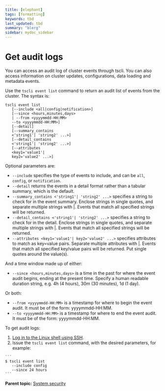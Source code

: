 ```yaml
---
title: [elephant]
tags: [formatting]
keywords: tbd
last_updated: tbd
summary: "blerg"
sidebar: mydoc_sidebar
---
```

# Get audit logs

You can access an audit log of cluster events through tscli. You can also access information on cluster updates, configurations, data loading and metadata events.

Use the `tscli event list` command to return an audit list of events from the cluster. The syntax is:

```
tscli event list 
   [--include <all|config|notification>] 
   [--since <hours,minutes,days>
   | --from <yyyymmdd-HH:MM> 
   --to <yyyymmdd-HH:MM>] 
   [--detail] 
   [--summary_contains
   <'string1'| 'string2' ...>]
   [--detail_contains 
   <'string1'| 'string2' ...>]
   [--attributes
   <key1='value1'|
   key2='value2' ...>]
```

Optional parameters are:

-   `--include` specifies the type of events to include, and can be `all`, `config`, or `notification`.
-   `--detail` returns the events in a detail format rather than a tabular summary, which is the default.
-   `--summary_contains <'string1'| 'string2' ...>` specifies a string to check for in the event summary. Enclose strings in single quotes, and separate multiple strings with |. Events that match all specified strings will be returned.
-   `--detail_contains <'string1'| 'string2' ...>` specifies a string to check for in the detail. Enclose strings in single quotes, and separate multiple strings with |. Events that match all specified strings will be returned.
-   `--attributes <key1='value1'| key2='value2' ...>` specifies attributes to match as key=value pairs. Separate multiple attributes with |. Events that match all specified key/value pairs will be returned. Put single quotes around the value\(s\).

And a time window made up of either:

-   `--since <hours,minutes,days>` is a time in the past for where the event audit begins, ending at the present time. Specify a human readable duration string, e.g. 4h \(4 hours\), 30m \(30 minutes\), 1d \(1 day\).

Or both:

-   `--from <yyyymmdd-HH:MM>` is a timestamp for where to begin the event audit. It must be of the form: yyyymmdd-HH:MM.
-   `--to <yyyymmdd-HH:MM>` is a timestamp for where to end the event audit. It must be of the form: yyyymmdd-HH:MM.

To get audit logs:

1.   [Log in to the Linux shell using SSH](../setup/login_console.html#). 
2.   Issue the `tscli event list` command, with the desired parameters, for example: 

    ```
    $ tscli event list
       --include config
       --since 24 hours
    ```


**Parent topic:** [System security](../../admin/data_security/audit_logs.html)

